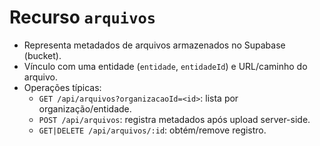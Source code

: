 # Recurso `arquivos`

- Representa metadados de arquivos armazenados no Supabase (bucket).
- Vínculo com uma entidade (`entidade`, `entidadeId`) e URL/caminho do arquivo.
- Operações típicas:
  - `GET /api/arquivos?organizacaoId=<id>`: lista por organização/entidade.
  - `POST /api/arquivos`: registra metadados após upload server-side.
  - `GET|DELETE /api/arquivos/:id`: obtém/remove registro.
